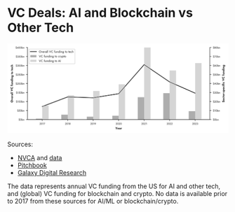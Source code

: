 # VC Deals: AI and Blockchain vs Other Tech

![](./tech_vc_funding.png)

Sources:
- [NVCA](https://nvca.org/pitchbook-nvca-venture-monitor/) and [data](https://nvca.org/wp-content/uploads/2024/01/Q4_2023_PitchBook-NVCA_Venture_Monitor_Summary_XLS.xlsx)
- [Pitchbook](https://pitchbook.com/news/reports/q4-2023-crypto-report)
- [Galaxy Digital Research](https://www.galaxy.com/research/insights/2021-crypto-vcs-biggest-year-ever/)

The data represents annual VC funding from the US for AI and other tech, and (global) VC funding for blockchain and crypto. No data is available prior to 2017 from these sources for AI/ML or blockchain/crypto.